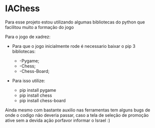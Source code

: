 # IAChess

Para esse projeto estou utilizando algumas bibliotecas do python que facilitou muito a formação do jogo


Para o jogo de xadrez:
* Para que o jogo inicialmente rode é necessario baixar o pip 3 bibliotecas:
  * -Pygame;
  * -Chess;
  * -Chess-Board;

* Para isso utilize:
  * pip install pygame
  * pip install chess
  * pip install chess-board

Ainda mesmo com bastante auxilio nas ferramentas tem alguns bugs de onde o codigo não deveria passar, caso a tela de seleção de promoção ative sem a devida ação porfavor informar
o Israel :)
